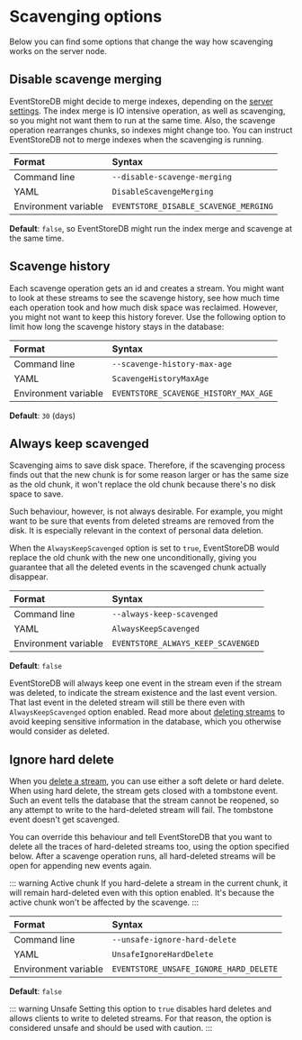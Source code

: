 # Scavenging options

Below you can find some options that change the way how scavenging works on the server node.

## Disable scavenge merging

EventStoreDB might decide to merge indexes, depending on the [server settings](../indexes/advanced.md#writing-and-merging-of-index-files). The index merge is IO intensive operation, as well as scavenging, so you might not want them to run at the same time. Also, the scavenge operation rearranges chunks, so indexes might change too. You can instruct EventStoreDB not to merge indexes when the scavenging is running.
 
| Format               | Syntax |
| :------------------- | :----- |
| Command line         | `--disable-scavenge-merging` |
| YAML                 | `DisableScavengeMerging` |
| Environment variable | `EVENTSTORE_DISABLE_SCAVENGE_MERGING` | 

**Default**: `false`, so EventStoreDB might run the index merge and scavenge at the same time.

## Scavenge history

Each scavenge operation gets an id and creates a stream. You might want to look at these streams to see the scavenge history, see how much time each operation took and how much disk space was reclaimed. However, you might not want to keep this history forever. Use the following option to limit how long the scavenge history stays in the database:

| Format               | Syntax |
| :------------------- | :----- |
| Command line         | `--scavenge-history-max-age` |
| YAML                 | `ScavengeHistoryMaxAge` |
| Environment variable | `EVENTSTORE_SCAVENGE_HISTORY_MAX_AGE` | 

**Default**: `30` (days)

## Always keep scavenged

Scavenging aims to save disk space. Therefore, if the scavenging process finds out that the new chunk is for some reason larger or has the same size as the old chunk, it won't replace the old chunk because there's no disk space to save.

Such behaviour, however, is not always desirable. For example, you might want to be sure that events from deleted streams are removed from the disk. It is especially relevant in the context of personal data deletion.

When the `AlwaysKeepScavenged` option is set to `true`, EventStoreDB would replace the old chunk with the new one unconditionally, giving you guarantee that all the deleted events in the scavenged chunk actually disappear. 

| Format               | Syntax |
| :------------------- | :----- |
| Command line         | `--always-keep-scavenged` |
| YAML                 | `AlwaysKeepScavenged` |
| Environment variable | `EVENTSTORE_ALWAYS_KEEP_SCAVENGED` | 

**Default**: `false`

EventStoreDB will always keep one event in the stream even if the stream was deleted, to indicate the stream existence and the last event version. That last event in the deleted stream will still be there even with `AlwaysKeepScavenged` option enabled. Read more about [deleting streams](../streams/deleting-streams-and-events.md) to avoid keeping sensitive information in the database, which you otherwise would consider as deleted.

## Ignore hard delete

When you [delete a stream](../streams/deleting-streams-and-events.md), you can use either a soft delete or hard delete. When using hard delete, the stream gets closed with a tombstone event. Such an event tells the database that the stream cannot be reopened, so any attempt to write to the hard-deleted stream will fail. The tombstone event doesn't get scavenged.

You can override this behaviour and tell EventStoreDB that you want to delete all the traces of hard-deleted streams too, using the option specified below. After a scavenge operation runs, all hard-deleted streams will be open for appending new events again.

::: warning Active chunk
If you hard-delete a stream in the current chunk, it will remain hard-deleted even with this option enabled. It's because the active chunk won't be affected by the scavenge.
:::

| Format               | Syntax |
| :------------------- | :----- |
| Command line         | `--unsafe-ignore-hard-delete` |
| YAML                 | `UnsafeIgnoreHardDelete` |
| Environment variable | `EVENTSTORE_UNSAFE_IGNORE_HARD_DELETE` | 

**Default**: `false`

::: warning Unsafe
Setting this option to `true` disables hard deletes and allows clients to write to deleted streams. For that reason, the option is considered unsafe and should be used with caution.
:::
